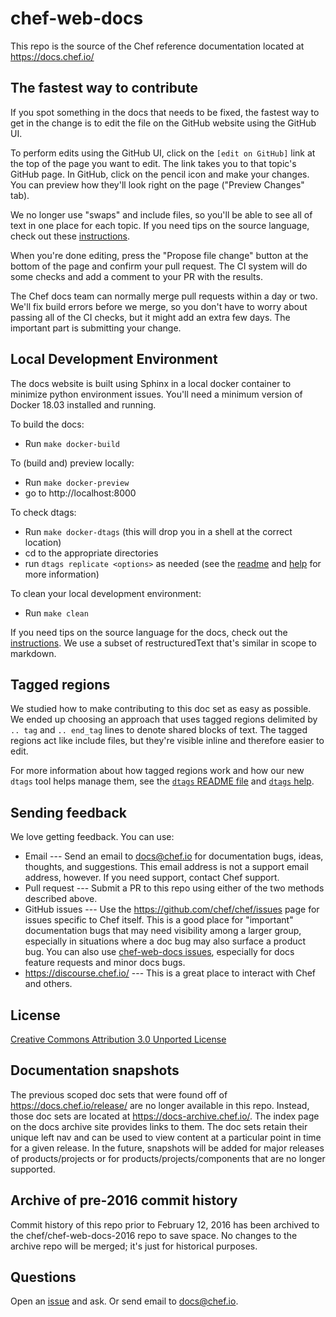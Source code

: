 # chef-web-docs

This repo is the source of the Chef reference documentation located at
https://docs.chef.io/

## The fastest way to contribute

If you spot something in the docs that needs to be fixed, the fastest way to get in the change is to edit the file on the GitHub website using the GitHub UI.

To perform edits using the GitHub UI, click on the `[edit on GitHub]` link at the top of the page you want to edit. The link takes you to that topic's GitHub page. In GitHub, click on the pencil icon and make your changes. You can preview how they'll look right on the page ("Preview Changes" tab).

We no longer use "swaps" and include files, so you'll be able to see
all of text in one place for each topic. If you need tips on the
source language, check out these
[instructions](https://docs.chef.io/style_guide.html).

When you're done editing, press the "Propose file change" button at
the bottom of the page and confirm your pull request. The CI system
will do some checks and add a comment to your PR with the results.

The Chef docs team can normally merge pull requests within a day or
two. We'll fix build errors before we merge, so you don't have to
worry about passing all of the CI checks, but it might add an extra
few days. The important part is submitting your change.

## Local Development Environment

The docs website is built using Sphinx in a local docker container
to minimize python environment issues.
You'll need a minimum version of Docker 18.03 installed and running.

To build the docs:

- Run `make docker-build`

To (build and) preview locally:

- Run `make docker-preview`
- go to http://localhost:8000

To check dtags:

- Run `make docker-dtags` (this will drop you in a shell at the correct location)
- cd to the appropriate directories
- run `dtags replicate <options>` as needed (see the [readme](doctools/dtags_readme.md) and [help](doctools/dtags_help.md) for more information)

To clean your local development environment:

- Run `make clean`

If you need tips on the source language for the docs, check out the
[instructions](https://docs.chef.io/style_guide.html). We use a subset
of restructuredText that's similar in scope to markdown.

## Tagged regions

We studied how to make contributing to this doc set as easy as
possible. We ended up choosing an approach that uses tagged regions
delimited by `.. tag` and `.. end_tag` lines to denote shared blocks
of text. The tagged regions act like include files, but they're
visible inline and therefore easier to edit.

For more information about how tagged regions work and how our new
`dtags` tool helps manage them, see the
[`dtags` README file](doctools/dtags_readme.md) and
[`dtags` help](doctools/dtags_help.md).

## Sending feedback

We love getting feedback. You can use:

- Email --- Send an email to docs@chef.io for documentation bugs,
  ideas, thoughts, and suggestions. This email address is not a
  support email address, however. If you need support, contact Chef
  support.
- Pull request --- Submit a PR to this repo using either of the two
  methods described above.
- GitHub issues --- Use the https://github.com/chef/chef/issues page
  for issues specific to Chef itself. This is a good place for
  "important" documentation bugs that may need visibility among a
  larger group, especially in situations where a doc bug may also
  surface a product bug. You can also use
  [chef-web-docs issues](https://github.com/chef/chef-web-docs/issues),
  especially for docs feature requests and minor docs bugs.
- https://discourse.chef.io/ --- This is a great place to interact with Chef and others.

## License

[Creative Commons Attribution 3.0 Unported License](http://creativecommons.org/licenses/by/3.0/)

## Documentation snapshots

The previous scoped doc sets that were found off of https://docs.chef.io/release/ are no longer available in this repo. Instead,
those doc sets are located at https://docs-archive.chef.io/. The index page on the docs archive site provides links to them. The doc sets retain their unique
left nav and can be used to view content at a particular point in time for a given release. In the future, snapshots
will be added for major releases of products/projects or for products/projects/components that are no longer supported.

## Archive of pre-2016 commit history

Commit history of this repo prior to February 12, 2016 has been
archived to the chef/chef-web-docs-2016 repo to save space. No changes
to the archive repo will be merged; it's just for historical purposes.

## Questions

Open an [issue](https://github.com/chef/chef-web-docs/issues) and
ask. Or send email to docs@chef.io.

